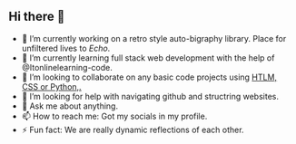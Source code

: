 ## Hi there 👋

- 🔭 I’m currently working on a retro style auto-bigraphy library. Place for unfiltered lives to *Echo*.
- 🌱 I’m currently learning full stack web development with the help of @Itonlinelearning-code.
- 👯 I’m looking to collaborate on any basic code projects using <ins>HTLM, CSS or Python,<ins>.
- 🤔 I’m looking for help with navigating github and structring websites.
- 💬 Ask me about anything.
- 📫 How to reach me: Got my socials in my profile.
- ⚡ Fun fact: We are really dynamic reflections of each other.


